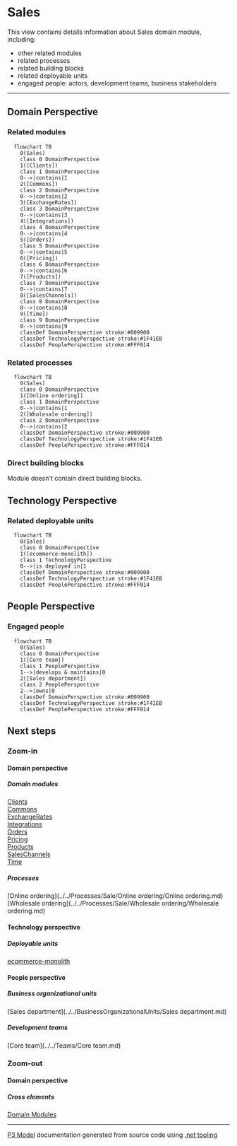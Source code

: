 ﻿
# Sales

This view contains details information about Sales domain module, including:
- other related modules
- related processes
- related building blocks
- related deployable units
- engaged people: actors, development teams, business stakeholders  

---



## Domain Perspective


### Related modules

```mermaid
  flowchart TB
    0(Sales)
    class 0 DomainPerspective
    1([Clients])
    class 1 DomainPerspective
    0-->|contains|1
    2([Commons])
    class 2 DomainPerspective
    0-->|contains|2
    3([ExchangeRates])
    class 3 DomainPerspective
    0-->|contains|3
    4([Integrations])
    class 4 DomainPerspective
    0-->|contains|4
    5([Orders])
    class 5 DomainPerspective
    0-->|contains|5
    6([Pricing])
    class 6 DomainPerspective
    0-->|contains|6
    7([Products])
    class 7 DomainPerspective
    0-->|contains|7
    8([SalesChannels])
    class 8 DomainPerspective
    0-->|contains|8
    9([Time])
    class 9 DomainPerspective
    0-->|contains|9
    classDef DomainPerspective stroke:#009900
    classDef TechnologyPerspective stroke:#1F41EB
    classDef PeoplePerspective stroke:#FFF014
```

### Related processes

```mermaid
  flowchart TB
    0(Sales)
    class 0 DomainPerspective
    1([Online ordering])
    class 1 DomainPerspective
    0-->|contains|1
    2([Wholesale ordering])
    class 2 DomainPerspective
    0-->|contains|2
    classDef DomainPerspective stroke:#009900
    classDef TechnologyPerspective stroke:#1F41EB
    classDef PeoplePerspective stroke:#FFF014
```

### Direct building blocks

Module doesn't contain direct building blocks.  

## Technology Perspective


### Related deployable units

```mermaid
  flowchart TB
    0(Sales)
    class 0 DomainPerspective
    1([ecommerce-monolith])
    class 1 TechnologyPerspective
    0-->|is deployed in|1
    classDef DomainPerspective stroke:#009900
    classDef TechnologyPerspective stroke:#1F41EB
    classDef PeoplePerspective stroke:#FFF014
```

## People Perspective


### Engaged people

```mermaid
  flowchart TB
    0(Sales)
    class 0 DomainPerspective
    1([Core team])
    class 1 PeoplePerspective
    1-->|develops & maintains|0
    2([Sales department])
    class 2 PeoplePerspective
    2-->|owns|0
    classDef DomainPerspective stroke:#009900
    classDef TechnologyPerspective stroke:#1F41EB
    classDef PeoplePerspective stroke:#FFF014
```

## Next steps


### Zoom-in


#### Domain perspective


##### Domain modules

[Clients](Clients/Clients.md)  
[Commons](Commons/Commons.md)  
[ExchangeRates](ExchangeRates/ExchangeRates.md)  
[Integrations](Integrations/Integrations.md)  
[Orders](Orders/Orders.md)  
[Pricing](Pricing/Pricing.md)  
[Products](Products/Products.md)  
[SalesChannels](SalesChannels/SalesChannels.md)  
[Time](Time/Time.md)  

##### Processes

[Online ordering](../../Processes/Sale/Online ordering/Online ordering.md)  
[Wholesale ordering](../../Processes/Sale/Wholesale ordering/Wholesale ordering.md)  

#### Technology perspective


##### Deployable units

[ecommerce-monolith](../../DeployableUnits/ecommerce-monolith.md)  

#### People perspective


##### Business organizational units

[Sales department](../../BusinessOrganizationalUnits/Sales department.md)  

##### Development teams

[Core team](../../Teams/Core team.md)  

### Zoom-out


#### Domain perspective


##### Cross elements

[Domain Modules](../../Modules.md)  

---

[P3 Model](https://github.com/P3-model/P3-model) documentation generated from source code using [.net tooling](https://github.com/P3-model/P3-model-dotnet)